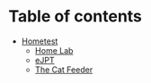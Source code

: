 # Table of contents

* [Hometest](README.md)
  * [Home Lab](hometest/home-lab.md)
  * [eJPT](hometest/ejpt.md)
  * [The Cat Feeder](hometest/the-cat-feeder.md)
